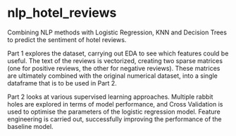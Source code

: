 # nlp_hotel_reviews
Combining NLP methods with Logistic Regression, KNN and Decision Trees to predict the sentiment of hotel reviews. 

Part 1 explores the dataset, carrying out EDA to see which features could be useful. The text of the reviews is vectorized, creating two sparse matrices (one for positive reviews, the other for negative reviews). These matrices are ultimately combined with the original numerical dataset, into a single dataframe that is to be used in Part 2.

Part 2 looks at various supervised learning approaches. Multiple rabbit holes are explored in terms of model performance, and Cross Validation is used to optimise the parameters of the logistic regression model. Feature engineering is carried out, successfully improving the performance of the baseline model. 